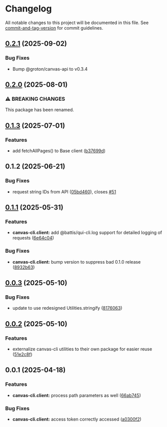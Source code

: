 # Changelog

All notable changes to this project will be documented in this file. See [commit-and-tag-version](https://github.com/absolute-version/commit-and-tag-version) for commit guidelines.

## [0.2.1](https://github.com/groton-school/canvas-cli/compare/client/node-cli/0.2.0...client/node-cli/0.2.1) (2025-09-02)

### Bug Fixes

- Bump @groton/canvas-api to v0.3.4

## [0.2.0](https://github.com/groton-school/canvas-cli/compare/client/node-cli/0.1.3...client/node-cli/0.2.0) (2025-08-01)

### ⚠ BREAKING CHANGES

This package has been renamed.

## [0.1.3](https://github.com/groton-school/canvas-cli/compare/client/node-cli/0.1.2...client/node-cli/0.1.3) (2025-07-01)

### Features

- add fetchAllPages() to Base client ([b37699d](https://github.com/groton-school/canvas-cli/commit/b37699d50a5f6c8173fe51fac5dd0686aa229546))

## 0.1.2 (2025-06-21)

### Bug Fixes

- request string IDs from API ([05bd460](https://github.com/groton-school/canvas-cli/commit/05bd4607b2b2b1d05d88c961278972bf39b5be56)), closes [#51](https://github.com/groton-school/canvas-cli/issues/51)

## [0.1.1](https://github.com/groton-school/canvas-cli/compare/client/0.0.3...client/0.1.1) (2025-05-31)

### Features

- **canvas-cli.client:** add @battis/qui-cli.log support for detailed logging of requests ([6e64c04](https://github.com/groton-school/canvas-cli/commit/6e64c0436def5f52b2765d629aa1824b1fcddb11))

### Bug Fixes

- **canvas-cli.client:** bump version to suppress bad 0.1.0 release ([8932b63](https://github.com/groton-school/canvas-cli/commit/8932b63057832299038e5749c211906cb92c7e54))

## [0.0.3](https://github.com/groton-school/canvas-cli/compare/client/0.0.2...client/0.0.3) (2025-05-10)

### Bug Fixes

- update to use redesigned Utilities.stringify ([8176063](https://github.com/groton-school/canvas-cli/commit/81760639b5b476ac1ea5c11a3404e03b56938d36))

## [0.0.2](https://github.com/groton-school/canvas-cli/compare/client/0.0.1...client/0.0.2) (2025-05-10)

### Features

- externalize canvas-cli utilities to their own package for easier reuse ([51e2c8f](https://github.com/groton-school/canvas-cli/commit/51e2c8fb06d6235a53f8b3d1b5a167a99b9db659))

## 0.0.1 (2025-04-18)

### Features

- **canvas-cli.client:** process path parameters as well ([66ab745](https://github.com/groton-school/canvas-cli/commit/66ab745546bff43f3151df24a3bbe7daf86fa778))

### Bug Fixes

- **canvas-cli.client:** access token correctly accessed ([a0300f2](https://github.com/groton-school/canvas-cli/commit/a0300f256013503d15205e068196973631450481))
